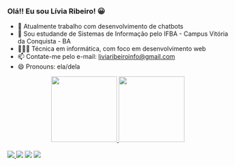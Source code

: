 ### Olá!! Eu sou Lívia Ribeiro!  😀

- 🔭 Atualmente trabalho com desenvolvimento de chatbots
- 🌱 Sou estudande de Sistemas de Informação pelo IFBA - Campus Vitória da Conquista - BA
- 👩🏻‍🎓 Técnica em informática, com foco em desenvolvimento web
- 📫 Contate-me pelo e-mail: liviaribeiroinfo@gmail.com 
- 😄 Pronouns: ela/dela

<div align = "center">
  
  <a href="https://github.com/lviaribeiro">
  <a href="https://github.com/lviaribeiro">
  <img height="150em" src="https://github-readme-stats.vercel.app/api?username=lviaribeiro&show_icons=true&theme=dracula&include_all_commits=true&count_private=true"/> 
  <img height = "150em" src = "https://github-readme-stats.vercel.app/api/top-langs/?username=lviaribeiro&layout=compact&langs_count=7&theme=dracula" />
</div><div style = "display: inline_block"> <br>
  
  
  
  <div>
  <a href="https://api.whatsapp.com/send?phone=5577991693949&text=Ol%C3%A1!%20" target="_blank"><img src="https://img.shields.io/badge/WhatsApp-25D366?style=for-the-badge&logo=whatsapp&logoColor=white" target="_blank">   </a> 
  <a href = "https://t.me/lviaribeiro"><img src="https://img.shields.io/badge/Telegram-2CA5E0?style=for-the-badge&logo=telegram&logoColor=white" target="_blank"></a>
  <a href = "mailto:liviaribeiroinfo@gmail.com"><img src="https://img.shields.io/badge/Gmail-D14836?style=for-the-badge&logo=gmail&logoColor=white" target="_blank"></a>
    <a href = "https://www.linkedin.com/in/livia-ribeiro-in/"><img src="https://img.shields.io/badge/LinkedIn-0077B5?style=for-the-badge&logo=linkedin&logoColor=white" target="_blank"></a>
 

    
  </div>

  
